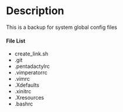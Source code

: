 Description
===========

This is a backup for system global config files

#### File List
* create_link.sh
* .git
* .pentadactylrc
* .vimperatorrc
* .vimrc
* .Xdefaults
* .xinitrc
* .Xresources
* .bashrc
